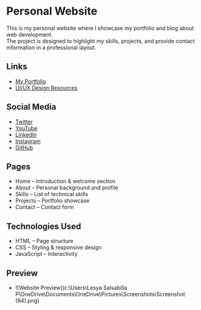 # Personal Website
This is my personal website where I showcase my portfolio and blog about web development.  
The project is designed to highlight my skills, projects, and provide contact information in a professional layout.

## Links
- [My Portfolio](https://www.figma.com/proto/ZWO4A4ycghjLKOB9QS37yw/lesyaasbll?node-id=2-4&p=f&t=hF2MZF0tOUiOVMHx-0&scaling=min-zoom&content-scaling=fixed&page-id=0%3A1)
- [UI/UX Design Resources](https://www.figma.com/design/ZWO4A4ycghjLKOB9QS37yw/lesyaasbll?node-id=0-1&p=f&t=hF2MZF0tOUiOVMHx-0)

## Social Media
- [Twitter](https://x.com/lesyaasbll?t=FyeHOcAvLxwvgIaIUoMWAg&s=09)
- [YouTube](https://youtube.com/@lesyaasbll?si=uJlNnAjH1pCNrinh)
- [LinkedIn](https://www.linkedin.com/in/lesya-salsabilla-putri-6b21832b8?utm_source=share&utm_campaign=share_via&utm_content=profile&utm_medium=android_app)
- [Instagram](https://www.instagram.com/lesyaasbll?igsh=Z2t5NGh0bXdhc3Ez)
- [GitHub](https://github.com/lesyaasbll/lesyaasbll.com)

## Pages
- Home – Introduction & welcome section  
- About – Personal background and profile  
- Skills – List of technical skills  
- Projects – Portfolio showcase  
- Contact – Contact form

## Technologies Used
- HTML – Page structure  
- CSS – Styling & responsive design  
- JavaScript – Interactivity  

## Preview
- ![Website Preview](c:\Users\Lesya Salsabilla P\OneDrive\Documents\OneDrive\Pictures\Screenshots\Screenshot (94).png)